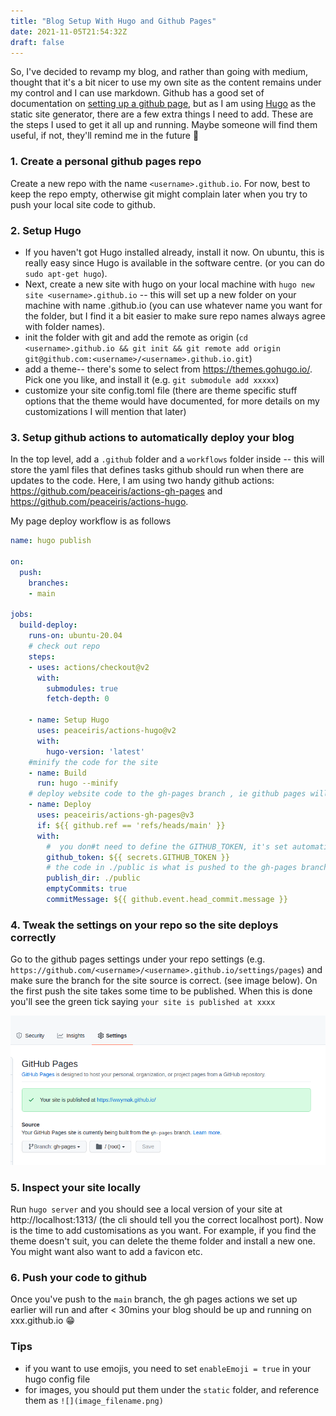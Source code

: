 ```yaml
---
title: "Blog Setup With Hugo and Github Pages"
date: 2021-11-05T21:54:32Z
draft: false
---
```


So, I've decided to revamp my blog, and rather than going with medium, thought that it's a bit nicer to use my own site as the content remains under my control and I can use markdown. Github has a good set of documentation on [setting up a github page](https://docs.github.com/en/pages), but as I am using [Hugo](https://gohugo.io/) as the static site generator, there are a few extra things I need to add. These are the steps I used to get it all up and running. Maybe someone will find them useful, if not, they'll remind me in the future :angel:

### 1. Create a personal github pages repo
Create a new repo with the name `<username>.github.io`. For now, best to keep the repo empty, otherwise git might complain later when you try to push your local site code to github. 

### 2. Setup Hugo
- If you haven't got Hugo installed already, install it now. On ubuntu, this is really easy since Hugo is available in the software centre. (or you can do `sudo apt-get hugo`). 
- Next, create a new site with hugo on your local machine with `hugo new site <username>.github.io` -- this will set up a new folder on your machine with name  <username>.github.io (you can use whatever name you want for the folder, but I find it a bit easier to make sure repo names always agree with folder names).
- init the folder with git and add the remote as origin (`cd <username>.github.io && git init && git remote add origin git@github.com:<username>/<username>.github.io.git`)
- add a theme-- there's some to select from https://themes.gohugo.io/. Pick one you like, and install it (e.g. `git submodule add xxxxx`)
- customize your site config.toml file (there are theme specific stuff options that the theme would have documented, for more details on my customizations I will mention that later)

### 3. Setup github actions to automatically deploy your blog
In the top level, add a `.github` folder and a `workflows` folder inside -- this will store the yaml files that defines tasks github should run when there are updates to the code. Here, I am using two handy github actions: https://github.com/peaceiris/actions-gh-pages and https://github.com/peaceiris/actions-hugo. 

My page deploy workflow is as follows

```yaml
name: hugo publish

on:
  push:
    branches:
    - main

jobs:
  build-deploy:
    runs-on: ubuntu-20.04
    # check out repo
    steps:
    - uses: actions/checkout@v2
      with:
        submodules: true
        fetch-depth: 0 

    - name: Setup Hugo
      uses: peaceiris/actions-hugo@v2
      with:
        hugo-version: 'latest'
    #minify the code for the site
    - name: Build
      run: hugo --minify
    # deploy website code to the gh-pages branch , ie github pages will serve the site from gh-pages branch -- you can specify a different branch for this
    - name: Deploy
      uses: peaceiris/actions-gh-pages@v3
      if: ${{ github.ref == 'refs/heads/main' }}
      with:
        #  you don#t need to define the GITHUB_TOKEN, it's set automatically by github actions
        github_token: ${{ secrets.GITHUB_TOKEN }}
        # the code in ./public is what is pushed to the gh-pages branch
        publish_dir: ./public
        emptyCommits: true
        commitMessage: ${{ github.event.head_commit.message }}
```

### 4. Tweak the settings on your repo so the site deploys correctly
Go to the github pages settings under your repo settings (e.g. `https://github.com/<username>/<username>.github.io/settings/pages`) and make sure the branch for the site source is correct. (see image below). On the first push the site takes some time to be published. When this is done you'll see the green tick saying `your site is published at xxxx`


![](/2021-11-05-blog-setup-hugo-github-pages/gh_pages_settings.png)

### 5. Inspect your site locally
Run `hugo server` and you should see a local version of your site at http://localhost:1313/ (the cli should tell you the correct localhost port). Now is the time to add customisations as you want. For example, if you find the theme doesn't suit, you can delete the theme folder and install a new one. You might want also want to add a favicon etc. 

### 6. Push your code to github
Once you've push to the `main` branch, the gh pages actions we set up earlier will run and after < 30mins your blog should be up and running on xxx.github.io :grin: 


### Tips
- if you want to use emojis, you need to set `enableEmoji = true` in your hugo config file
- for images, you should put them under the `static` folder, and reference them as `![](image_filename.png)`
